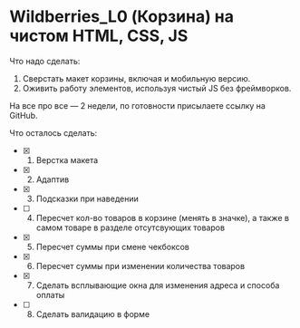 # Wildberries_L0 (Корзина) на чистом  HTML, CSS, JS

Что надо сделать:
1. Сверстать макет корзины, включая и мобильную версию.
2. Оживить работу элементов, используя чистый JS без фреймворков.

На все про все — 2 недели, по готовности присылаете ссылку на GitHub.

Что осталось сделать:
- [x] 1. Верстка макета
- [x] 2. Адаптив
- [x] 3) Подсказки при наведении
- [ ] 4) Пересчет кол-во товаров в корзине (менять в значке), а также в самом товаре в разделе отсутсвующих товаров
- [x] 5) Пересчет суммы при смене чекбоксов
- [x] 6) Пересчет суммы при изменении количества товаров 
- [x] 7) Сделать всплывающие окна для изменения адреса и способа оплаты
- [ ] 8) Сделать валидацию в форме

